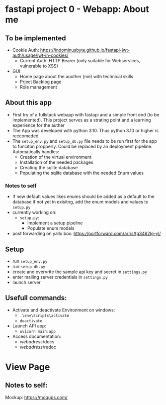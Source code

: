 # fastapi project 0 - Webapp: About me

## To be implemented
- Cookie Auth: https://indominusbyte.github.io/fastapi-jwt-auth/usage/jwt-in-cookies/
    - Current Auth: HTTP Bearer (only suitable for Webservices, vulnerable to XSS)
- GUI
    - Home page about the auother (me) with technical skills
    - Prject Backlog page
    - Role management

## About this app
- First try of a fullstack webapp with fastapi and a simple front end (to be implemented). This project serves as a strating point and a learning experience for the auther
- The App was developed with python 3.10. Thus python 3.10 or higher is reccomeded
- The `setup_env.py` and `setup_db.py` file needs to be run first for the app to funciton propperly. Could be replaced by an deployment pipeline. Automatically handles:
    - Creation of the virtual environment
    - Installation of the needed packages
    - Creating the sqlite database
    - Populating the sqlite database with the needed Enum values

### Notes to self
- If new default values likes enums should be added as a default to the database if not yet in exisitng, add the enum models and values to `setup.py`
- currently working on:
    - `setup.py`:
        - Implement a setup pipeline
        - Populate enum models
- post forwarding on yallo box: https://portforward.com/arris/tg3492lg-yl/

## Setup
- run `setup_env.py`
- run `setup_db.py`
- create and overvrite the sample api key and secret in `settings.py`
- enter mailing server credentials in `settings.py`
- launch server

## Usefull commands:
- Activate and deactivate Environment on windows:
    - `.\env\Scripts\activate`
    - `deactivate`
- Launch API app:
    - `uvicorn main:app`
- Access documentation:
    - *webadress*/docs
    - *webadress*/redoc

# View Page

## Notes to self:
Mockup: https://moqups.com/